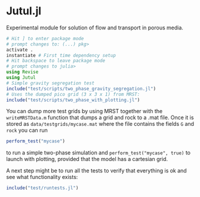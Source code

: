 # Jutul.jl

Experimental module for solution of flow and transport in porous media.

```Julia
# Hit ] to enter package mode
# prompt changes to: (...) pkg>
activate .
instantiate # First time dependency setup
# Hit backspace to leave package mode
# prompt changes to julia>
using Revise
using Jutul
# Simple gravity segregation test
include("test/scripts/two_phase_gravity_segregation.jl")
# Uses the dumped pico grid (3 x 3 x 1) from MRST:
include("test/scripts/two_phase_with_plotting.jl")
```

You can dump more test grids by using MRST together with the `writeMRSTData.m` function that dumps a grid and rock to a .mat file. Once it is stored as `data/testgrids/mycase.mat` where the file contains the fields `G` and `rock` you can run 
```Julia
perform_test("mycase")
```
to run a simple two-phase simulation and 
```perform_test("mycase", true)```
to launch with plotting, provided that the model has a cartesian grid.

A next step might be to run all the tests to verify that everything is ok and see what functionality exists:
```Julia
include("test/runtests.jl")
```
